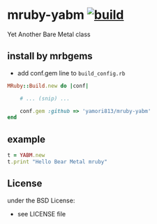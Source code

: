 # mruby-yabm    [![build](https://github.com/yamori813/mruby-yabm/actions/workflows/ci.yml/badge.svg)](https://github.com/yamori813/mruby-yabm/actions/workflows/ci.yml)

Yet Another Bare Metal class
## install by mrbgems
- add conf.gem line to `build_config.rb`

```ruby
MRuby::Build.new do |conf|

    # ... (snip) ...

    conf.gem :github => 'yamori813/mruby-yabm'
end
```
## example
```ruby
t = YABM.new
t.print "Hello Bear Metal mruby"
```

## License
under the BSD License:
- see LICENSE file
